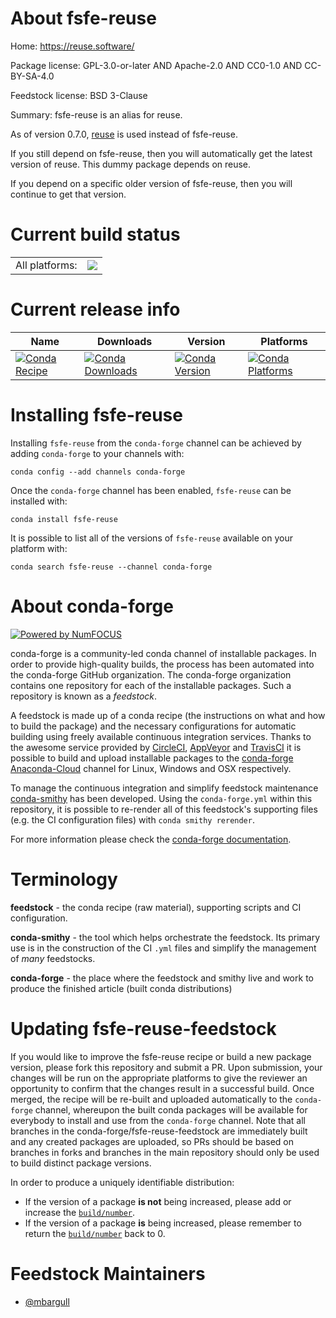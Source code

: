About fsfe-reuse
================

Home: https://reuse.software/

Package license: GPL-3.0-or-later AND Apache-2.0 AND CC0-1.0 AND CC-BY-SA-4.0

Feedstock license: BSD 3-Clause

Summary: fsfe-reuse is an alias for reuse.

As of version 0.7.0, [reuse](https://pypi.org/project/reuse/) is
used instead of fsfe-reuse.

If you still depend on fsfe-reuse, then you will automatically get
the latest version of reuse. This dummy package depends on reuse.

If you depend on a specific older version of fsfe-reuse, then you
will continue to get that version.


Current build status
====================


<table><tr><td>All platforms:</td>
    <td>
      <a href="https://dev.azure.com/conda-forge/feedstock-builds/_build/latest?definitionId=8345&branchName=master">
        <img src="https://dev.azure.com/conda-forge/feedstock-builds/_apis/build/status/fsfe-reuse-feedstock?branchName=master">
      </a>
    </td>
  </tr>
</table>

Current release info
====================

| Name | Downloads | Version | Platforms |
| --- | --- | --- | --- |
| [![Conda Recipe](https://img.shields.io/badge/recipe-fsfe--reuse-green.svg)](https://anaconda.org/conda-forge/fsfe-reuse) | [![Conda Downloads](https://img.shields.io/conda/dn/conda-forge/fsfe-reuse.svg)](https://anaconda.org/conda-forge/fsfe-reuse) | [![Conda Version](https://img.shields.io/conda/vn/conda-forge/fsfe-reuse.svg)](https://anaconda.org/conda-forge/fsfe-reuse) | [![Conda Platforms](https://img.shields.io/conda/pn/conda-forge/fsfe-reuse.svg)](https://anaconda.org/conda-forge/fsfe-reuse) |

Installing fsfe-reuse
=====================

Installing `fsfe-reuse` from the `conda-forge` channel can be achieved by adding `conda-forge` to your channels with:

```
conda config --add channels conda-forge
```

Once the `conda-forge` channel has been enabled, `fsfe-reuse` can be installed with:

```
conda install fsfe-reuse
```

It is possible to list all of the versions of `fsfe-reuse` available on your platform with:

```
conda search fsfe-reuse --channel conda-forge
```


About conda-forge
=================

[![Powered by NumFOCUS](https://img.shields.io/badge/powered%20by-NumFOCUS-orange.svg?style=flat&colorA=E1523D&colorB=007D8A)](http://numfocus.org)

conda-forge is a community-led conda channel of installable packages.
In order to provide high-quality builds, the process has been automated into the
conda-forge GitHub organization. The conda-forge organization contains one repository
for each of the installable packages. Such a repository is known as a *feedstock*.

A feedstock is made up of a conda recipe (the instructions on what and how to build
the package) and the necessary configurations for automatic building using freely
available continuous integration services. Thanks to the awesome service provided by
[CircleCI](https://circleci.com/), [AppVeyor](https://www.appveyor.com/)
and [TravisCI](https://travis-ci.com/) it is possible to build and upload installable
packages to the [conda-forge](https://anaconda.org/conda-forge)
[Anaconda-Cloud](https://anaconda.org/) channel for Linux, Windows and OSX respectively.

To manage the continuous integration and simplify feedstock maintenance
[conda-smithy](https://github.com/conda-forge/conda-smithy) has been developed.
Using the ``conda-forge.yml`` within this repository, it is possible to re-render all of
this feedstock's supporting files (e.g. the CI configuration files) with ``conda smithy rerender``.

For more information please check the [conda-forge documentation](https://conda-forge.org/docs/).

Terminology
===========

**feedstock** - the conda recipe (raw material), supporting scripts and CI configuration.

**conda-smithy** - the tool which helps orchestrate the feedstock.
                   Its primary use is in the construction of the CI ``.yml`` files
                   and simplify the management of *many* feedstocks.

**conda-forge** - the place where the feedstock and smithy live and work to
                  produce the finished article (built conda distributions)


Updating fsfe-reuse-feedstock
=============================

If you would like to improve the fsfe-reuse recipe or build a new
package version, please fork this repository and submit a PR. Upon submission,
your changes will be run on the appropriate platforms to give the reviewer an
opportunity to confirm that the changes result in a successful build. Once
merged, the recipe will be re-built and uploaded automatically to the
`conda-forge` channel, whereupon the built conda packages will be available for
everybody to install and use from the `conda-forge` channel.
Note that all branches in the conda-forge/fsfe-reuse-feedstock are
immediately built and any created packages are uploaded, so PRs should be based
on branches in forks and branches in the main repository should only be used to
build distinct package versions.

In order to produce a uniquely identifiable distribution:
 * If the version of a package **is not** being increased, please add or increase
   the [``build/number``](https://conda.io/docs/user-guide/tasks/build-packages/define-metadata.html#build-number-and-string).
 * If the version of a package **is** being increased, please remember to return
   the [``build/number``](https://conda.io/docs/user-guide/tasks/build-packages/define-metadata.html#build-number-and-string)
   back to 0.

Feedstock Maintainers
=====================

* [@mbargull](https://github.com/mbargull/)

